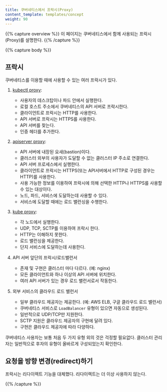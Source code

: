 ```yaml
---
title: 쿠버네티스에서 프락시(Proxy)
content_template: templates/concept
weight: 90
---
```


{{% capture overview %}}
이 페이지는 쿠버네티스에서 함께 사용되는 프락시(Proxy)를 설명한다.
{{% /capture %}}

{{% capture body %}}

## 프락시

쿠버네티스를 이용할 때에 사용할 수 있는 여러 프락시가 있다.

1.  [kubectl proxy](/docs/tasks/access-application-cluster/access-cluster/#directly-accessing-the-rest-api):

    - 사용자의 데스크탑이나 파드 안에서 실행한다.
    - 로컬 호스트 주소에서 쿠버네티스의 API 서버로 프락시한다.
    - 클라이언트로 프락시는 HTTP를 사용한다.
    - API 서버로 프락시는 HTTPS를 사용한다.
    - API 서버를 찾는다.
    - 인증 헤더를 추가한다.

1.  [apiserver proxy](/docs/tasks/access-application-cluster/access-cluster/#discovering-builtin-services):

    - API 서버에 내장된 요새(bastion)이다.
    - 클러스터 외부의 사용자가 도달할 수 없는 클러스터 IP 주소로 연결한다.
    - API 서버 프로세스에서 실행한다.
    - 클라이언트로 프락시는 HTTPS(또는 API서버에서 HTTP로 구성된 경우는 HTTP)를 사용한다.
    - 사용 가능한 정보를 이용하여 프락시에 의해 선택한 HTTP나 HTTPS를 사용할 수 있는 대상이다.
    - 노드, 파드, 서비스에 도달하는데 사용할 수 있다.
    - 서비스에 도달할 때에는 로드 밸런싱을 수행한다.

1.  [kube proxy](/docs/concepts/services-networking/service/#ips-and-vips):

    - 각 노드에서 실행한다.
    - UDP, TCP, SCTP를 이용하여 프락시 한다.
    - HTTP는 이해하지 못한다.
    - 로드 밸런싱을 제공한다.
    - 단지 서비스에 도달하는데 사용한다.

1.  API 서버 앞단의 프락시/로드밸런서

    - 존재 및 구현은 클러스터 마다 다르다. (예: nginx)
    - 모든 클라이언트와 하나 이상의 API 서버에 위치한다.
    - 여러 API 서버가 있는 경우 로드 밸런서로서 작동한다.

1.  외부 서비스의 클라우드 로드 밸런서

    - 일부 클라우드 제공자는 제공한다. (예: AWS ELB, 구글 클라우드 로드 밸런서)
    - 쿠버네티스 서비스로 `LoadBalancer` 유형이 있으면 자동으로 생성된다.
    - 일반적으로 UDP/TCP만 지원한다.
    - SCTP 지원은 클라우드 제공자의 구현에 달려 있다.
    - 구현은 클라우드 제공자에 따라 다양하다.

쿠버네티스 사용자는 보통 처음 두 가지 유형 외의 것은 걱정할 필요없다.
클러스터 관리자는 일반적으로 후자의 유형이 올바르게 구성되었는지 확인한다.

## 요청을 방향 변경(redirect)하기

프락시는 리다이렉트 기능을 대체했다. 리다이렉트는 더 이상 사용하지 않는다.

{{% /capture %}}



